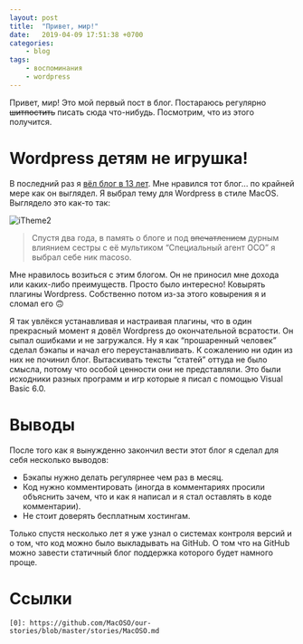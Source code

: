 ```yaml
---
layout: post
title:	"Привет, мир!"
date:	2019-04-09 17:51:38 +0700
categories:
    - blog
tags:
    - воспоминания
    - wordpress
---
```


Привет, мир! Это мой первый пост в блог. Постараюсь регулярно ~~шитпостить~~ писать сюда что-нибудь. Посмотрим, что из этого получится.  

# Wordpress детям не игрушка!

В последний раз я [вёл блог в 13 лет][0]. Мне нравился тот блог... по крайней мере как он выглядел. Я выбрал тему для Wordpress в стиле MacOS. Выглядело это как-то так:  

![iTheme2](http://macoso.blur.tech/images/posts/2019/hello-world/1.jpg)  

> Cпустя два года, в память о блоге и под ~~впечатлением~~ дурным влиянием сестры с её мультиком “Специальный агент ОСО” я выбрал себе ник macoso.

Мне нравилось возиться с этим блогом. Он не приносил мне дохода или каких-либо преимуществ. Просто было интересно! Ковырять плагины Wordpress. Собственно потом из-за этого ковырения я и сломал его 🙃  

Я так увлёкся устанавливая и настраивая плагины, что в один прекрасный момент я довёл Wordpress до окончательной всратости. Он сыпал ошибками и не загружался. Ну я как “прошаренный человек” сделал бэкапы и начал его переустанавливать. К сожалению ни один из них не починил блог. Вытаскивать тексты “статей” оттуда не было смысла, потому что особой ценности они не представляли. Это были исходники разных программ и игр которые я писал с помощью Visual Basic 6.0.

# Выводы

После того как я вынужденно закончил вести этот блог я сделал для себя несколько выводов:
- Бэкапы нужно делать регулярнее чем раз в месяц.
- Код нужно комментировать (иногда в комментариях просили объяснить зачем, что и как я написал и я стал оставлять в коде комментарии).
- Не стоит доверять бесплатным хостингам.  

Только спустя несколько лет я уже узнал о системах контроля версий и о том, что код можно было выкладывать на GitHub. О том что на GitHub можно завести статичный блог поддержка которого будет намного проще.

# Ссылки

~~~
[0]: https://github.com/MacOSO/our-stories/blob/master/stories/MacOSO.md
~~~

[0]: https://github.com/MacOSO/our-stories/blob/master/stories/MacOSO.md